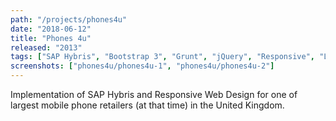 ```yaml
---
path: "/projects/phones4u"
date: "2018-06-12"
title: "Phones 4u"
released: "2013"
tags: ["SAP Hybris", "Bootstrap 3", "Grunt", "jQuery", "Responsive", "Less"]
screenshots: ["phones4u/phones4u-1", "phones4u/phones4u-2"]
---
```


Implementation of SAP Hybris and Responsive Web Design for one of largest mobile phone retailers (at that time) in the United Kingdom.
